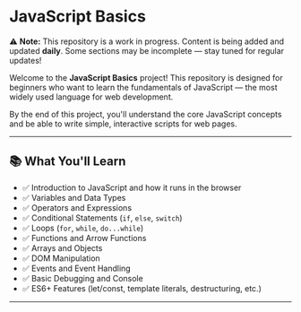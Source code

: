 # JavaScript Basics
 ⚠️ **Note:** This repository is a work in progress. Content is being added and updated **daily**. Some sections may be incomplete — stay tuned for regular updates!

Welcome to the **JavaScript Basics** project! This repository is designed for beginners who want to learn the fundamentals of JavaScript — the most widely used language for web development.

By the end of this project, you'll understand the core JavaScript concepts and be able to write simple, interactive scripts for web pages.

---

## 📚 What You'll Learn

- ✅ Introduction to JavaScript and how it runs in the browser
- ✅ Variables and Data Types
- ✅ Operators and Expressions
- ✅ Conditional Statements (`if`, `else`, `switch`)
- ✅ Loops (`for`, `while`, `do...while`)
- ✅ Functions and Arrow Functions
- ✅ Arrays and Objects
- ✅ DOM Manipulation
- ✅ Events and Event Handling
- ✅ Basic Debugging and Console
- ✅ ES6+ Features (let/const, template literals, destructuring, etc.)

---
